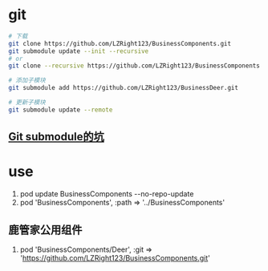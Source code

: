 
# git
```sh
# 下载
git clone https://github.com/LZRight123/BusinessComponents.git
git submodule update --init --recursive
# or
git clone --recursive https://github.com/LZRight123/BusinessComponents.git

# 添加子模块
git submodule add https://github.com/LZRight123/BusinessDeer.git

# 更新子模块
git submodule update --remote
```
## [Git submodule的坑](https://blog.devtang.com/2013/05/08/git-submodule-issues/)

# use
1. pod update BusinessComponents --no-repo-update
2. pod 'BusinessComponents', :path => '../BusinessComponents'

## 鹿管家公用组件
1. pod 'BusinessComponents/Deer', :git => 'https://github.com/LZRight123/BusinessComponents.git'